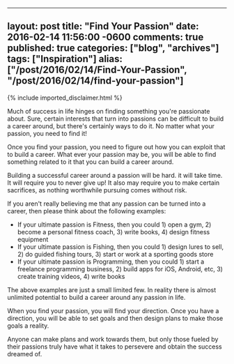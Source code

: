   ---
  layout: post
  title: "Find Your Passion"
  date: 2016-02-14 11:56:00 -0600
  comments: true
  published: true
  categories: ["blog", "archives"]
  tags: ["Inspiration"]
  alias: ["/post/2016/02/14/Find-Your-Passion", "/post/2016/02/14/find-your-passion"]
  ---
<!-- more -->
{% include imported_disclaimer.html %}
<p>Much of success in life hinges on finding something you're passionate about. Sure, certain interests that turn into passions can be difficult to build a career around, but there's certainly ways to do it. No matter what your passion, you need to find it!</p>
<p>Once you find your passion, you need to figure out how you can exploit that to build a career. What ever your passion may be, you will be able to find something related to it that you can build a career around.</p>
<p>Building a successful career around a passion will be hard. it will take time. It will require you to never give up! It also may require you to make certain sacrifices, as nothing worthwhile pursuing comes without risk.</p>
<p>If you aren't really believing me that any passion can be turned into a career, then please think about the following examples:</p>
<ul>
<li>If your ultimate passion is Fitness, then you could 1) open a gym, 2) become a personal fitness coach, 3) write books, 4) design fitness equipment</li>
<li>If your ultimate passion is Fishing, then you could 1) design lures to sell, 2) do guided fishing tours, 3) start or work at a sporting goods store</li>
<li>If your ultimate passion is Programming, then you could 1) start a freelance programming business, 2) build apps for iOS, Android, etc, 3) create training videos, 4) write books</li>
</ul>
<p>The above examples are just a small limited few. In reality there is almost unlimited potential to build a career around any passion in life.</p>
<p>When you find your passion, you will find your direction. Once you have a direction, you will be able to set goals and then design plans to make those goals a reality.</p>
<p>Anyone can make plans and work towards them, but only those fueled by their passions truly have what it takes to persevere and obtain the success dreamed of.</p>
